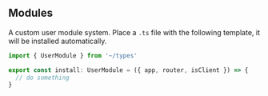 ## Modules

A custom user module system. Place a `.ts` file with the following template, it will be installed automatically.

```ts
import { UserModule } from '~/types'

export const install: UserModule = ({ app, router, isClient }) => {
  // do something
}
```
